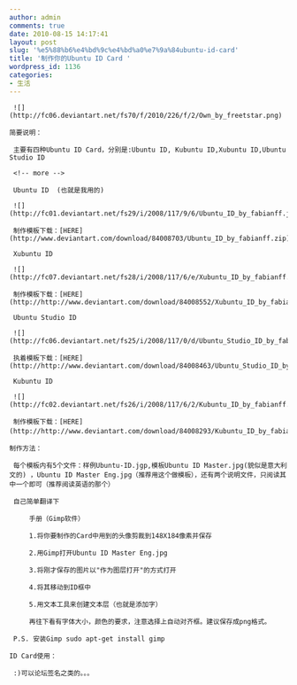 ```yaml
---
author: admin
comments: true
date: 2010-08-15 14:17:41
layout: post
slug: '%e5%88%b6%e4%bd%9c%e4%bd%a0%e7%9a%84ubuntu-id-card'
title: '制作你的Ubuntu ID Card '
wordpress_id: 1136
categories:
- 生活
---
```


	 ![](http://fc06.deviantart.net/fs70/f/2010/226/f/2/Own_by_freetstar.png)

	简要说明：

	 主要有四种Ubuntu ID Card，分别是:Ubuntu ID, Kubuntu ID,Xubuntu ID,Ubuntu Studio ID

	 <!-- more -->  

	 Ubuntu ID  (也就是我用的)  

	 ![](http://fc01.deviantart.net/fs29/i/2008/117/9/6/Ubuntu_ID_by_fabianff.jpg) 

	 制作模板下载：[HERE](http://www.deviantart.com/download/84008703/Ubuntu_ID_by_fabianff.zip)

	 Xubuntu ID

	 ![](http://fc07.deviantart.net/fs28/i/2008/117/6/e/Xubuntu_ID_by_fabianff.jpg)

	 制作模板下载：[HERE](http://http://www.deviantart.com/download/84008552/Xubuntu_ID_by_fabianff.zip)

	 Ubuntu Studio ID

	 ![](http://fc06.deviantart.net/fs25/i/2008/117/0/d/Ubuntu_Studio_ID_by_fabianff.jpg)

	 执着模板下载：[HERE](http://http://www.deviantart.com/download/84008463/Ubuntu_Studio_ID_by_fabianff.zip)

	 Kubuntu ID

	 ![](http://fc02.deviantart.net/fs26/i/2008/117/6/2/Kubuntu_ID_by_fabianff.jpg)

	 制作模板下载：[HERE](http://http://www.deviantart.com/download/84008293/Kubuntu_ID_by_fabianff.zip)，

	制作方法：

	 每个模板内有5个文件：样例Ubuntu-ID.jgp,模板Ubuntu ID Master.jpg(貌似是意大利文的) ，Ubuntu ID Master Eng.jpg（推荐用这个做模板），还有两个说明文件，只阅读其中一个即可（推荐阅读英语的那个）

	 自己简单翻译下

> 
	
> 
> 
		 手册（Gimp软件）
	
> 
> 
	
> 
> 
		 1.将你要制作的Card中用到的头像剪裁到148X184像素并保存
	
> 
> 
	
> 
> 
		 2.用Gimp打开Ubuntu ID Master Eng.jpg
	
> 
> 
	
> 
> 
		 3.将刚才保存的图片以"作为图层打开"的方式打开  
	
> 
> 
	
> 
> 
		 4.将其移动到ID框中  
	
> 
> 
	
> 
> 
		 5.用文本工具来创建文本层（也就是添加字）
	
> 
> 
	
> 
> 
		 再往下看有字体大小，颜色的要求，注意选择上自动对齐框。建议保存成png格式。
	
> 
> 

	 P.S. 安装Gimp sudo apt-get install gimp

	ID Card使用：

	 :)可以论坛签名之类的。。。

